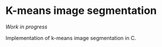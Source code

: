 # K-means image segmentation
_Work in progress_

Implementation of k-means image segmentation in C.


